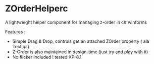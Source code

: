 # ZOrderHelperc
A lightweight helper component for managing z-order in c# winforms

Features :

* Simple Drag & Drop, controls get an attached ZOrder property ( ala Tooltip )
* Z-Order is also maintained in design-time (just try and play with it)
* No flicker included ! tested XP-8.1
